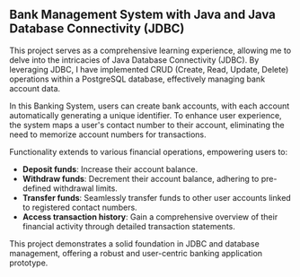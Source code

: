 ## Bank Management System with Java and Java Database Connectivity (JDBC)

This project serves as a comprehensive learning experience, allowing me to delve into the intricacies of Java Database Connectivity (JDBC). By leveraging JDBC, I have implemented CRUD (Create, Read, Update, Delete) operations within a PostgreSQL database, effectively managing bank account data.

In this Banking System, users can create bank accounts, with each account automatically generating a unique identifier. To enhance user experience, the system maps a user's contact number to their account, eliminating the need to memorize account numbers for transactions.

Functionality extends to various financial operations, empowering users to:

- **Deposit funds**: Increase their account balance.
- **Withdraw funds**: Decrement their account balance, adhering to pre-defined withdrawal limits.
- **Transfer funds**: Seamlessly transfer funds to other user accounts linked to registered contact numbers.
- **Access transaction history**: Gain a comprehensive overview of their financial activity through detailed transaction statements.
  
This project demonstrates a solid foundation in JDBC and database management, offering a robust and user-centric banking application prototype.
